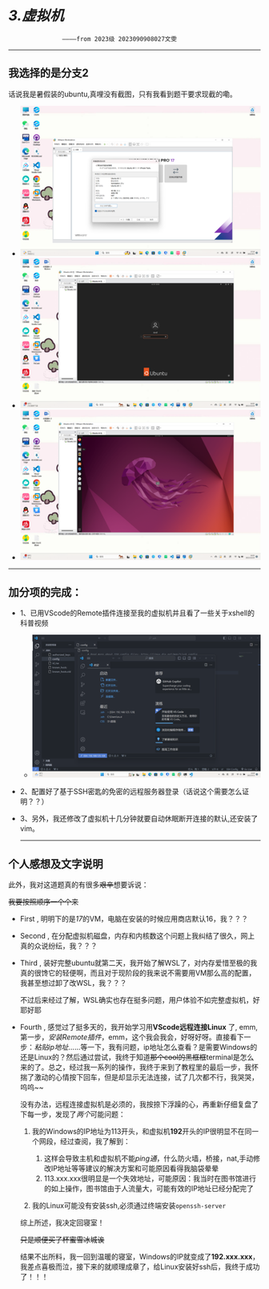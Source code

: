 # *3.虚拟机*
                   ————from 2023级 2023090908027文雯
***
## 我选择的是分支2

 话说我是暑假装的ubuntu,真哩没有截图，只有我看到题干要求现截的嘞。
 - ![Alt text](images/2.png)
 - ![Alt text](images/3.png)
 - ![Alt text](images/4.png)
 ***
## 加分项的完成：
+ 1、已用VScode的Remote插件连接至我的虚拟机并且看了一些关于xshell的科普视频
   + ![Alt text](images/5.png)
  
+ 2、配置好了基于SSH密匙的免密的远程服务器登录（话说这个需要怎么证明？？）

+ 3、另外，我还修改了虚拟机十几分钟就要自动休眠断开连接的默认,还安装了vim。
  ***
## 个人感想及文字说明
 此外，我对这道题真的有很多~~艰辛~~想要诉说：
 
 ~~我要按照顺序一个个来~~
  
  - First , 明明下的是*17*的VM，电脑在安装的时候应用商店默认16，我？？？
  
  - Second , 在分配虚拟机磁盘，内存和内核数这个问题上我纠结了很久，网上真的众说纷纭，我？？？
  
  - Third , 装好完整ubuntu就第二天，我开始了解WSL了，对内存爱惜至极的我真的很馋它的轻便啊，而且对于现阶段的我来说不需要用VM那么高的配置，我甚至想过卸了改WSL，我？？？
  
      不过后来经过了解，WSL确实也存在挺多问题，用户体验不如完整虚拟机，好耶好耶
  
  - Fourth , 感觉过了挺多天的，我开始学习用**VScode远程连接Linux** 了, emm,第一步，*安装Remote插件*，emm，这个我会我会，好呀好呀。直接看下一步：*粘贴ip地址*......等一下，我有问题，ip地址怎么查看？是需要Windows的还是Linux的？然后通过尝试，我终于知道~~那个cool的黑框框~~terminal是怎么来的了。总之，经过我一系列的操作，我终于来到了教程里的最后一步，我怀揣了激动的心情按下回车，但是却显示无法连接，试了几次都不行，我哭哭，呜呜~~
   
    没有办法，远程连接虚拟机是必须的，我按捺下浮躁的心，再重新仔细复盘了下每一步，发现了*两个*可能问题：

       1. 我的Windows的IP地址为113开头，和虚拟机**192**开头的IP很明显不在同一个网段，经过查阅，我了解到：

          1. 这样会导致主机和虚拟机不能*ping通*，什么防火墙，桥接，nat,手动修改IP地址等等建议的解决方案和可能原因看得我脑袋晕晕
          2. 113.xxx.xxx很明显是一个失效地址，可能原因：我当时在图书馆进行的如上操作，图书馆由于人流量大，可能有效的IP地址已经分配完了

      2. 我的Linux可能没有安装ssh,必须通过终端安装`openssh-server`

    综上所述，我决定回寝室！
    
    ~~只是顺便买了杯蜜雪冰城诶~~

    结果不出所料，我一回到温暖的寝室，Windows的IP就变成了**192.xxx.xxx**，我差点喜极而泣，接下来的就顺理成章了，给Linux安装好ssh后，我终于成功了！！！

